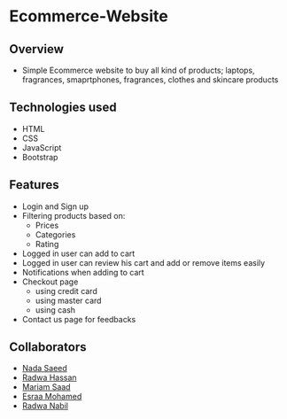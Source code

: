 # Ecommerce-Website
## Overview
* Simple Ecommerce website to buy all kind of products; laptops, fragrances, smaprtphones, fragrances, clothes and skincare products 
## Technologies used
* HTML
* CSS
* JavaScript
* Bootstrap
## Features
* Login and Sign up
* Filtering products based on:
  * Prices
  * Categories
  * Rating
* Logged in user can add to cart
* Logged in user can review his cart and add or remove items easily
* Notifications when adding to cart
* Checkout page
  * using credit card
  * using master card
  * using cash
* Contact us page for feedbacks
## Collaborators
* [Nada Saeed](https://github.com/Nada98Sakr)
* [Radwa Hassan](https://github.com/RadwaHassan99)
* [Mariam Saad](https://github.com/MariamSMoustafa)
* [Esraa Mohamed](https://github.com/Esraamohamed0)
* [Radwa Nabil](https://github.com/radwanabil)



